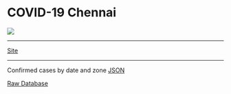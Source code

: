 # COVID-19 Chennai


![](https://i.postimg.cc/Y9RmrSZh/image.png)

-----------------------------------

[Site](https://elseasama.github.io/covid19chennai/)

-----------------------------------

Confirmed cases by date and zone [JSON](https://v2-api.sheety.co/be53bea9995480777df56e14adcfd93b/covid19Chennai/cases)


[Raw Database](https://docs.google.com/spreadsheets/d/1-SUs7yJeJzYQMNbH6ERPReV0ua9bDHZtb_uHqbEPeI8/edit?usp=sharing)
  



